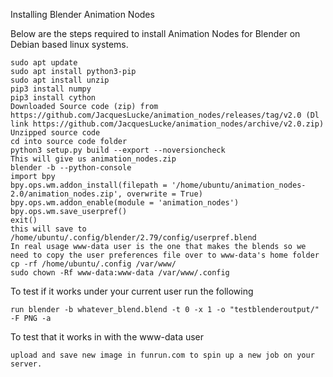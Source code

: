 Installing Blender Animation Nodes

Below are the steps required to install Animation Nodes for Blender on Debian
based linux systems.

    sudo apt update
    sudo apt install python3-pip
    sudo apt install unzip
    pip3 install numpy
    pip3 install cython
    Downloaded Source code (zip) from https://github.com/JacquesLucke/animation_nodes/releases/tag/v2.0 (Dl link https://github.com/JacquesLucke/animation_nodes/archive/v2.0.zip)
    Unzipped source code
    cd into source code folder
    python3 setup.py build --export --noversioncheck
    This will give us animation_nodes.zip
    blender -b --python-console
    import bpy
    bpy.ops.wm.addon_install(filepath = '/home/ubuntu/animation_nodes-2.0/animation_nodes.zip', overwrite = True)
    bpy.ops.wm.addon_enable(module = 'animation_nodes')
    bpy.ops.wm.save_userpref()
    exit()
    this will save to /home/ubuntu/.config/blender/2.79/config/userpref.blend
    In real usage www-data user is the one that makes the blends so we need to copy the user preferences file over to www-data's home folder
    cp -rf /home/ubuntu/.config /var/www/
    sudo chown -Rf www-data:www-data /var/www/.config

To test if it works under your current user run the following

    run blender -b whatever_blend.blend -t 0 -x 1 -o "testblenderoutput/" -F PNG -a

To test that it works in with the www-data user

    upload and save new image in funrun.com to spin up a new job on your server.

